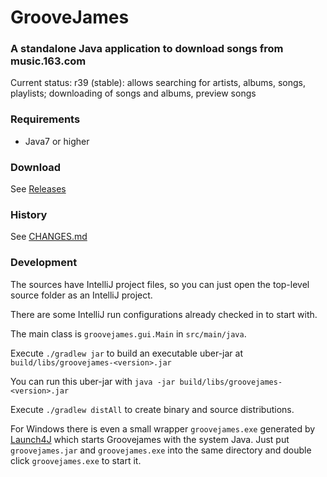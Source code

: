 # GrooveJames

### A standalone Java application to download songs from music.163.com

Current status: r39 (stable): allows searching for artists, albums, songs, playlists; downloading of songs and albums, preview songs

### Requirements
- Java7 or higher

### Download
See [Releases](https://github.com/groovejames/groovejames/releases)

### History
See [CHANGES.md](https://github.com/groovejames/groovejames/blob/master/CHANGES.md)

### Development

The sources have IntelliJ project files, so you can just open the
top-level source folder as an IntelliJ project. 

There are some IntelliJ run configurations already checked in to
start with.

The main class is `groovejames.gui.Main` in `src/main/java`. 

Execute `./gradlew jar` to build an executable uber-jar at `build/libs/groovejames-<version>.jar`

You can run this uber-jar with `java -jar build/libs/groovejames-<version>.jar`

Execute `./gradlew distAll` to create binary and source distributions.

For Windows there is even a small wrapper `groovejames.exe` generated
by [Launch4J](http://launch4j.sourceforge.net/) which starts Groovejames
with the system Java. Just put `groovejames.jar` and `groovejames.exe`
into the same directory and double click `groovejames.exe` to start it.
